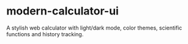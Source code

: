 # modern-calculator-ui
A stylish web calculator with light/dark mode, color themes, scientific functions and history tracking.
